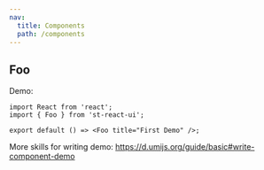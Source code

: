 ```yaml
---
nav:
  title: Components
  path: /components
---
```


## Foo

Demo:

```tsx
import React from 'react';
import { Foo } from 'st-react-ui';

export default () => <Foo title="First Demo" />;
```

More skills for writing demo: https://d.umijs.org/guide/basic#write-component-demo
